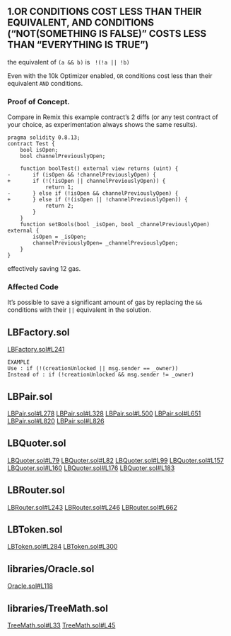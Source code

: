 ## 1.OR CONDITIONS COST LESS THAN THEIR EQUIVALENT, AND CONDITIONS (“NOT(SOMETHING IS FALSE)” COSTS LESS THAN “EVERYTHING IS TRUE”)
the equivalent of `(a && b)` is ` !(!a || !b)`

Even with the 10k Optimizer enabled, `OR` conditions cost less than their equivalent `AND` conditions.

### Proof of Concept.
 Compare in Remix this example contract’s 2 diffs (or any test contract of your choice, as experimentation always shows the same results).
```
pragma solidity 0.8.13;
contract Test {
    bool isOpen;
    bool channelPreviouslyOpen;

    function boolTest() external view returns (uint) {
-       if (isOpen && !channelPreviouslyOpen) {
+       if (!(!isOpen || channelPreviouslyOpen)) {
            return 1;
-       } else if (!isOpen && channelPreviouslyOpen) {
+       } else if (!(isOpen || !channelPreviouslyOpen)) {
            return 2;
        }
    }
    function setBools(bool _isOpen, bool _channelPreviouslyOpen) external {
        isOpen = _isOpen;
        channelPreviouslyOpen= _channelPreviouslyOpen;
    }
}
```
 effectively saving 12 gas.

### Affected Code
It’s possible to save a significant amount of gas by replacing the `&&` conditions with their `||` equivalent in the solution.
## LBFactory.sol
[LBFactory.sol#L241](https://github.com/code-423n4/2022-10-traderjoe/blob/main/src/LBFactory.sol#L241)
```
EXAMPLE
Use : if (!(creationUnlocked || msg.sender == _owner))
Instead of : if (!creationUnlocked && msg.sender != _owner)
```

## LBPair.sol
[LBPair.sol#L278](https://github.com/code-423n4/2022-10-traderjoe/blob/main/src/LBPair.sol#L278)
[LBPair.sol#L328](https://github.com/code-423n4/2022-10-traderjoe/blob/main/src/LBPair.sol#L328)
[LBPair.sol#L500](https://github.com/code-423n4/2022-10-traderjoe/blob/main/src/LBPair.sol#L500)
[LBPair.sol#L651](https://github.com/code-423n4/2022-10-traderjoe/blob/main/src/LBPair.sol#L651)
[LBPair.sol#L820](https://github.com/code-423n4/2022-10-traderjoe/blob/main/src/LBPair.sol#L820)
[LBPair.sol#L826](https://github.com/code-423n4/2022-10-traderjoe/blob/main/src/LBPair.sol#L826)

## LBQuoter.sol
[LBQuoter.sol#L79](https://github.com/code-423n4/2022-10-traderjoe/blob/main/src/LBQuoter.sol#L79)
[LBQuoter.sol#L82](https://github.com/code-423n4/2022-10-traderjoe/blob/main/src/LBQuoter.sol#L82)
[LBQuoter.sol#L99](https://github.com/code-423n4/2022-10-traderjoe/blob/main/src/LBQuoter.sol#L99)
[LBQuoter.sol#L157](https://github.com/code-423n4/2022-10-traderjoe/blob/main/src/LBQuoter.sol#L157)
[LBQuoter.sol#L160](https://github.com/code-423n4/2022-10-traderjoe/blob/main/src/LBQuoter.sol#L160)
[LBQuoter.sol#L176](https://github.com/code-423n4/2022-10-traderjoe/blob/main/src/LBQuoter.sol#L176)
[LBQuoter.sol#L183](https://github.com/code-423n4/2022-10-traderjoe/blob/main/src/LBQuoter.sol#L183)


## LBRouter.sol
[LBRouter.sol#L243](https://github.com/code-423n4/2022-10-traderjoe/blob/main/src/LBRouter.sol#L243)
[LBRouter.sol#L246](https://github.com/code-423n4/2022-10-traderjoe/blob/main/src/LBRouter.sol#L246)
[LBRouter.sol#L662](https://github.com/code-423n4/2022-10-traderjoe/blob/main/src/LBRouter.sol#L662)

## LBToken.sol
[LBToken.sol#L284](https://github.com/code-423n4/2022-10-traderjoe/blob/main/src/LBToken.sol#L284)
[LBToken.sol#L300](https://github.com/code-423n4/2022-10-traderjoe/blob/main/src/LBToken.sol#L300)

## libraries/Oracle.sol
[Oracle.sol#L118](https://github.com/code-423n4/2022-10-traderjoe/blob/main/src/libraries/Oracle.sol#L118)

## libraries/TreeMath.sol
[TreeMath.sol#L33](https://github.com/code-423n4/2022-10-traderjoe/blob/main/src/libraries/TreeMath.sol#L33)
[TreeMath.sol#L45](https://github.com/code-423n4/2022-10-traderjoe/blob/main/src/libraries/TreeMath.sol#L45)